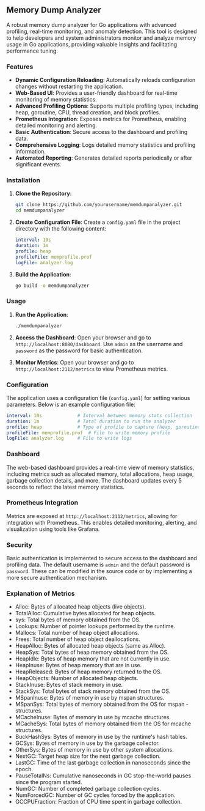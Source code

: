 
## Memory Dump Analyzer

A robust memory dump analyzer for Go applications with advanced profiling, real-time monitoring, and anomaly detection. This tool is designed to help developers and system administrators monitor and analyze memory usage in Go applications, providing valuable insights and facilitating performance tuning.

### Features

- **Dynamic Configuration Reloading**: Automatically reloads configuration changes without restarting the application.
- **Web-Based UI**: Provides a user-friendly dashboard for real-time monitoring of memory statistics.
- **Advanced Profiling Options**: Supports multiple profiling types, including heap, goroutine, CPU, thread creation, and block profiles.
- **Prometheus Integration**: Exposes metrics for Prometheus, enabling detailed monitoring and alerting.
- **Basic Authentication**: Secure access to the dashboard and profiling data.
- **Comprehensive Logging**: Logs detailed memory statistics and profiling information.
- **Automated Reporting**: Generates detailed reports periodically or after significant events.

### Installation

1. **Clone the Repository**:
   ```sh
   git clone https://github.com/yourusername/memdumpanalyzer.git
   cd memdumpanalyzer
   ```

2. **Create Configuration File**:
   Create a `config.yaml` file in the project directory with the following content:
   ```yaml
   interval: 10s
   duration: 1m
   profile: heap
   profileFile: memprofile.prof
   logFile: analyzer.log
   ```

3. **Build the Application**:
   ```sh
   go build -o memdumpanalyzer
   ```

### Usage

1. **Run the Application**:
   ```sh
   ./memdumpanalyzer
   ```

2. **Access the Dashboard**:
   Open your browser and go to `http://localhost:8080/dashboard`. Use `admin` as the username and `password` as the password for basic authentication.

3. **Monitor Metrics**:
   Open your browser and go to `http://localhost:2112/metrics` to view Prometheus metrics.

### Configuration

The application uses a configuration file (`config.yaml`) for setting various parameters. Below is an example configuration file:

```yaml
interval: 10s             # Interval between memory stats collection
duration: 1m              # Total duration to run the analyzer
profile: heap             # Type of profile to capture (heap, goroutine, cpu, threadcreate, block)
profileFile: memprofile.prof  # File to write memory profile
logFile: analyzer.log     # File to write logs
```

### Dashboard

The web-based dashboard provides a real-time view of memory statistics, including metrics such as allocated memory, total allocations, heap usage, garbage collection details, and more. The dashboard updates every 5 seconds to reflect the latest memory statistics.

### Prometheus Integration

Metrics are exposed at `http://localhost:2112/metrics`, allowing for integration with Prometheus. This enables detailed monitoring, alerting, and visualization using tools like Grafana.

### Security

Basic authentication is implemented to secure access to the dashboard and profiling data. The default username is `admin` and the default password is `password`. These can be modified in the source code or by implementing a more secure authentication mechanism.

### Explanation of Metrics
- Alloc: Bytes of allocated heap objects (live objects).
- TotalAlloc: Cumulative bytes allocated for heap objects.
- sys: Total bytes of memory obtained from the OS.
- Lookups: Number of pointer lookups performed by the runtime.
- Mallocs: Total number of heap object allocations.
- Frees: Total number of heap object deallocations.
- HeapAlloc: Bytes of allocated heap objects (same as Alloc).
- HeapSys: Total bytes of heap memory obtained from the OS.
- HeapIdle: Bytes of heap memory that are not currently in use.
- HeapInuse: Bytes of heap memory that are in use.
- HeapReleased: Bytes of heap memory returned to the OS.
- HeapObjects: Number of allocated heap objects.
- StackInuse: Bytes of stack memory in use.
- StackSys: Total bytes of stack memory obtained from the OS.
- MSpanInuse: Bytes of memory in use by mspan structures.
- MSpanSys: Total bytes of memory obtained from the OS for mspan - structures.
- MCacheInuse: Bytes of memory in use by mcache structures.
- MCacheSys: Total bytes of memory obtained from the OS for mcache structures.
- BuckHashSys: Bytes of memory in use by the runtime's hash tables.
- GCSys: Bytes of memory in use by the garbage collector.
- OtherSys: Bytes of memory in use by other system allocations.
- NextGC: Target heap size for the next garbage collection.
- LastGC: Time of the last garbage collection in nanoseconds since the epoch.
- PauseTotalNs: Cumulative nanoseconds in GC stop-the-world pauses since the program started.
- NumGC: Number of completed garbage collection cycles.
- NumForcedGC: Number of GC cycles forced by the application.
- GCCPUFraction: Fraction of CPU time spent in garbage collection.